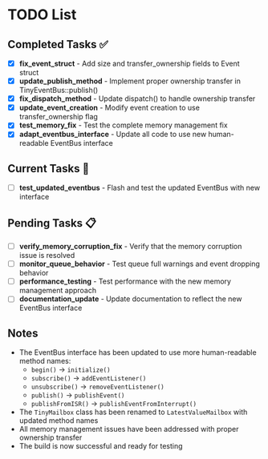 # TODO List

## Completed Tasks ✅

- [x] **fix_event_struct** - Add size and transfer_ownership fields to Event struct
- [x] **update_publish_method** - Implement proper ownership transfer in TinyEventBus::publish()
- [x] **fix_dispatch_method** - Update dispatch() to handle ownership transfer
- [x] **update_event_creation** - Modify event creation to use transfer_ownership flag
- [x] **test_memory_fix** - Test the complete memory management fix
- [x] **adapt_eventbus_interface** - Update all code to use new human-readable EventBus interface

## Current Tasks 🔄

- [ ] **test_updated_eventbus** - Flash and test the updated EventBus with new interface

## Pending Tasks 📋

- [ ] **verify_memory_corruption_fix** - Verify that the memory corruption issue is resolved
- [ ] **monitor_queue_behavior** - Test queue full warnings and event dropping behavior
- [ ] **performance_testing** - Test performance with the new memory management approach
- [ ] **documentation_update** - Update documentation to reflect the new EventBus interface

## Notes

- The EventBus interface has been updated to use more human-readable method names:
  - `begin()` → `initialize()`
  - `subscribe()` → `addEventListener()`
  - `unsubscribe()` → `removeEventListener()`
  - `publish()` → `publishEvent()`
  - `publishFromISR()` → `publishEventFromInterrupt()`
- The `TinyMailbox` class has been renamed to `LatestValueMailbox` with updated method names
- All memory management issues have been addressed with proper ownership transfer
- The build is now successful and ready for testing
